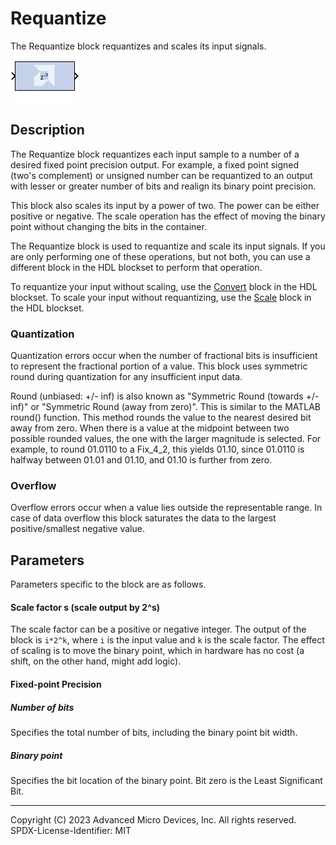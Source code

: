 # Requantize

The Requantize block requantizes and scales its input signals.

![](./Images/block.png)

## Description

The Requantize block requantizes each input sample to a number of
a desired fixed point precision output. For example, a fixed point
signed (two's complement) or unsigned number can be requantized to an
output with lesser or greater number of bits and realign its binary
point precision.

This block also scales its input by a power of two. The power can be
either positive or negative. The scale operation has the effect of
moving the binary point without changing the bits in the container.

The Requantize block is used to requantize and scale its input signals.
If you are only performing one of these operations, but not both, you
can use a different block in the HDL blockset to perform that operation.

To requantize your input without scaling, use the
  [Convert](../../HDL/convert/README.md) block in the HDL blockset.
To scale your input without requantizing, use the [Scale](../../HDL/scale/README.md)
  block in the HDL blockset.

### Quantization

Quantization errors occur when the number of fractional bits is
insufficient to represent the fractional portion of a value. This block
uses symmetric round during quantization for any insufficient input
data.

Round (unbiased: +/- inf) is also known as "Symmetric Round (towards +/-
inf)" or "Symmetric Round (away from zero)". This is similar to the
MATLAB round() function. This method rounds the value to the nearest
desired bit away from zero. When there is a value at the midpoint
between two possible rounded values, the one with the larger magnitude
is selected. For example, to round 01.0110 to a Fix_4_2, this yields
01.10, since 01.0110 is halfway between 01.01 and 01.10, and 01.10 is
further from zero.

### Overflow

Overflow errors occur when a value lies outside the representable range.
In case of data overflow this block saturates the data to the largest
positive/smallest negative value.

## Parameters

Parameters specific to the block are as follows.

#### Scale factor s (scale output by 2^s)  
The scale factor can be a positive or negative integer. The output of
the block is `i*2^k`, where `i` is the input value and `k` is the scale
factor. The effect of scaling is to move the binary point, which in
hardware has no cost (a shift, on the other hand, might add logic).

#### Fixed-point Precision  
##### Number of bits  
Specifies the total number of bits, including the binary point bit
width.

##### Binary point  
Specifies the bit location of the binary point. Bit zero is the Least
Significant Bit.

--------------
Copyright (C) 2023 Advanced Micro Devices, Inc. All rights reserved.
SPDX-License-Identifier: MIT
